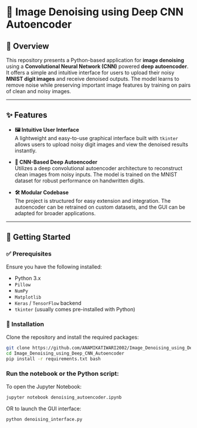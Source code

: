 # 🧼 Image Denoising using Deep CNN Autoencoder

## 📝 Overview

This repository presents a Python-based application for **image denoising** using a **Convolutional Neural Network (CNN)** powered **deep autoencoder**. It offers a simple and intuitive interface for users to upload their noisy **MNIST digit images** and receive denoised outputs. The model learns to remove noise while preserving important image features by training on pairs of clean and noisy images.

---

## ✨ Features

- **🖼️ Intuitive User Interface**  
  A lightweight and easy-to-use graphical interface built with `tkinter` allows users to upload noisy digit images and view the denoised results instantly.

- **🧠 CNN-Based Deep Autoencoder**  
  Utilizes a deep convolutional autoencoder architecture to reconstruct clean images from noisy inputs. The model is trained on the MNIST dataset for robust performance on handwritten digits.

- **🛠️ Modular Codebase**  
  The project is structured for easy extension and integration. The autoencoder can be retrained on custom datasets, and the GUI can be adapted for broader applications.

---

## 🚀 Getting Started

### ✅ Prerequisites

Ensure you have the following installed:

- Python 3.x  
- `Pillow`  
- `NumPy`  
- `Matplotlib`  
- `Keras` / `TensorFlow` backend  
- `tkinter` (usually comes pre-installed with Python)

### 🔧 Installation
Clone the repository and install the required packages:

  ```bash
  git clone https://github.com/ANAMIKATIWARI2002/Image_Denoising_using_Deep_CNN_Autoencoder.git
  cd Image_Denoising_using_Deep_CNN_Autoencoder
  pip install -r requirements.txt bash
  ```

### Run the notebook or the Python script:
To open the Jupyter Notebook:

  ```bash
  jupyter notebook denoising_autoencoder.ipynb
  ```
  
OR to launch the GUI interface:
  ```bash
  python denoising_interface.py
  ```





